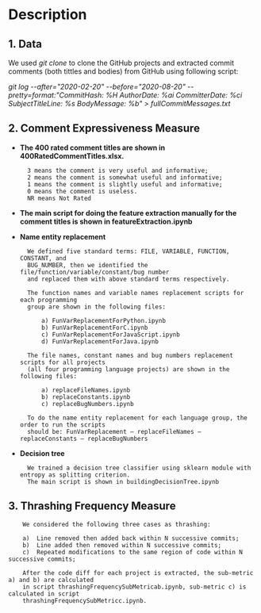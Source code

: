 # Description

## **1. Data**

We used *git clone* to clone the GitHub projects and extracted commit comments (both tittles and bodies) from GitHub using following script:

*git log --after="2020-02-20" --before="2020-08-20" --pretty=format:"CommitHash: %H AuthorDate: %ai CommitterDate: %ci SubjectTitleLine: %s BodyMessage: %b" > fullCommitMessages.txt*

## **2. Comment Expressiveness Measure**

- **The 400 rated comment titles are shown in 400RatedCommentTitles.xlsx.**

		3 means the comment is very useful and informative;
		2 means the comment is somewhat useful and informative;
		1 means the comment is slightly useful and informative;
		0 means the comment is useless.
		NR means Not Rated

- **The main script for doing the feature extraction manually for the comment titles is shown in featureExtraction.ipynb**

- **Name entity replacement**

		We defined five standard terms: FILE, VARIABLE, FUNCTION, CONSTANT, and 
		BUG_NUMBER, then we identified the file/function/variable/constant/bug number 
		and replaced them with above standard terms respectively.

		The function names and variable names replacement scripts for each programming 
		group are shown in the following files:

			a) FunVarReplacementForPython.ipynb
			b) FunVarReplacementForC.ipynb
			c) FunVarReplacementForJavaScript.ipynb
			d) FunVarReplacementForJava.ipynb

		The file names, constant names and bug numbers replacement scripts for all projects 
		(all four programming language projects) are shown in the following files:

			a) replaceFileNames.ipynb
			b) replaceConstants.ipynb
			c) replaceBugNumbers.ipynb

		To do the name entity replacement for each language group, the order to run the scripts 
		should be: FunVarReplacement – replaceFileNames – replaceConstants – replaceBugNumbers

- **Decision tree**

		We trained a decision tree classifier using sklearn module with entropy as splitting criterion. 
		The main script is shown in buildingDecisionTree.ipynb
		
## **3. Thrashing Frequency Measure**

		We considered the following three cases as thrashing:
		
		a)	Line removed then added back within N successive commits;
		b)	Line added then removed within N successive commits;
		c)	Repeated modifications to the same region of code within N successive commits;
		
		After the code diff for each project is extracted, the sub-metric a) and b) are calculated 
		in script thrashingFrequencySubMetricab.ipynb, sub-metric c) is calculated in script 
		thrashingFrequencySubMetricc.ipynb.


		

